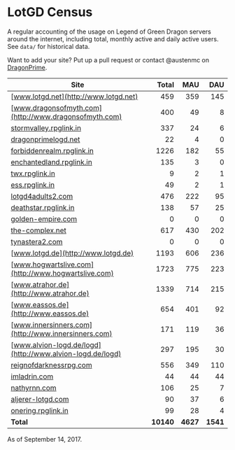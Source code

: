 # LotGD Census
A regular accounting of the usage on Legend of Green Dragon servers around the internet, including total, monthly active and daily active users. See `data/` for historical data.

Want to add your site? Put up a pull request or contact @austenmc on [DragonPrime](http://dragonprime.net).


Site | Total | MAU | DAU
--- | ---:| ---:| ---:
[www.lotgd.net](http://www.lotgd.net)|459|359|145
[www.dragonsofmyth.com](http://www.dragonsofmyth.com)|400|49|8
[stormvalley.rpglink.in](http://stormvalley.rpglink.in)|337|24|6
[dragonprimelogd.net](http://dragonprimelogd.net)|22|4|0
[forbiddenrealm.rpglink.in](http://forbiddenrealm.rpglink.in)|1226|182|55
[enchantedland.rpglink.in](http://enchantedland.rpglink.in)|135|3|0
[twx.rpglink.in](http://twx.rpglink.in)|9|2|1
[ess.rpglink.in](http://ess.rpglink.in)|49|2|1
[lotgd4adults2.com](http://lotgd4adults2.com)|476|222|95
[deathstar.rpglink.in](http://deathstar.rpglink.in)|138|57|25
[golden-empire.com](http://golden-empire.com)|0|0|0
[the-complex.net](http://the-complex.net)|617|430|202
[tynastera2.com](http://tynastera2.com)|0|0|0
[www.lotgd.de](http://www.lotgd.de)|1193|606|236
[www.hogwartslive.com](http://www.hogwartslive.com)|1723|775|223
[www.atrahor.de](http://www.atrahor.de)|1339|714|215
[www.eassos.de](http://www.eassos.de)|654|401|92
[www.innersinners.com](http://www.innersinners.com)|171|119|36
[www.alvion-logd.de/logd](http://www.alvion-logd.de/logd)|297|195|30
[reignofdarknessrpg.com](http://reignofdarknessrpg.com)|556|349|110
[imladrin.com](http://imladrin.com)|44|44|44
[nathyrnn.com](http://nathyrnn.com)|106|25|7
[aljerer-lotgd.com](http://aljerer-lotgd.com)|90|37|6
[onering.rpglink.in](http://onering.rpglink.in)|99|28|4
**Total**|**10140**|**4627**|**1541**

As of September 14, 2017.
